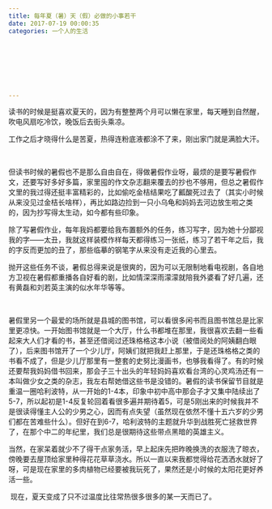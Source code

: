 ```yaml
---
title: 每年夏（暑）天（假）必做的小事若干
date: 2017-07-19 00:00:35
categories: 一个人的生活








---
```


​        读书的时候是挺喜欢夏天的，因为有整整两个月可以懒在家里，每天睡到自然醒，吹电风扇吃冷饮，晚饭后去街头乘凉。



​    工作之后才晓得什么是苦夏，热得连粉底液都涂不了来，刚出家门就是满脸大汗。

​    

​    但读书时候的暑假也不是那么自由自在，得做暑假作业呀，最烦的是要写暑假作文，还要写好多好多篇，家里囤的作文杂志翻来覆去的抄也不够用，但总之暑假作文里的我过得还挺丰富精彩的，比如偷吃金桔结果吃了瓤酸死过去了（其实小时候从来没见过金桔长啥样），再比如路边捡到一只小乌龟和妈妈去河边放生啦之类的，因为抄写得太生动，如今都有些印象。



​    除了写暑假作业，每年我妈都要给我布置额外的任务，练习写字，因为她十分鄙视我的字——太丑，我就这样装模作样每天都得练习一张纸，练习了若干年之后，我的字反而更加的丑了，那些临摹的钢笔字从来没有走近我的心里去。



​     抛开这些任务不谈，暑假总得来说是很爽的，因为可以无限制地看电视剧，各自地方卫视在暑假都重播各自好看的剧，比如情深深雨濛濛就陪我外婆看了好几遍，还有黄磊和刘若英主演的似水年华等等。

​     

​     暑假里另一个最爱的场所就是县城的图书馆，可以看很多闲书而且图书馆总是比家里更凉快。一开始图书馆就是一个大厅，什么书都堆在那里，我很喜欢去翻一些看起来大人们才看的书，甚至还借阅过还珠格格这本小说（被借阅处的阿姨翻白眼了），后来图书馆开了一个少儿厅，阿姨们就把我赶上那里，于是还珠格格之类的书看不成了，但是少儿厅那里有一整套的史努比漫画书，也够我看得了。有的时候还要帮我妈妈借书回来，那会子三十出头的年轻妈妈喜欢看台湾的心灵鸡汤还有一本叫做少女之类的杂志，我左右帮她借这些书是没错的。暑假的读书保留节目就是重温一圈哈利波特，从一开始的1-4本，印象中初中高中那会子才又集中陆续出了5-7，所以起初是1-4反复轮回着看很多遍并期待着5，可是5刚出来的时候我并不是很读得懂主人公的少男之心，因而有点失望（虽然现在依然不懂十五六岁的少男们都在苦难些什么）。但好在到6-7，哈利波特的主题就升华到战胜死亡拯救世界了，在那个中二的年纪里，我们总是很期待这些带点黑暗的英雄主义。



​     当然，在家呆着就少不了得干点家务活，早上起床先把昨晚换洗的衣服洗了晾衣，傍晚要去屋顶给家里种得花花草草浇水。所以一直以来我都觉得给花洒洒水就好了呀，可是现在家里的多肉植物已经要被我玩死了，果然还是小时候的太阳花更好养活一些。



​    现在，夏天变成了只不过温度比往常热很多很多的某一天而已了。